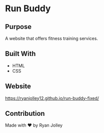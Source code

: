 # Run Buddy

## Purpose
A website that offers fitness training services.

## Built With
* HTML
* CSS

## Website
https://ryanjolley12.github.io/run-buddy-fixed/

## Contribution
Made with ❤️ by Ryan Jolley
